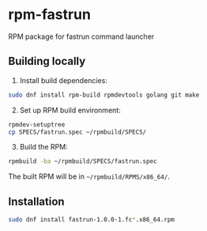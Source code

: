 # rpm-fastrun

RPM package for fastrun command launcher

## Building locally

1. Install build dependencies:
```bash
sudo dnf install rpm-build rpmdevtools golang git make
```

2. Set up RPM build environment:
```bash
rpmdev-setuptree
cp SPECS/fastrun.spec ~/rpmbuild/SPECS/
```

3. Build the RPM:
```bash
rpmbuild -ba ~/rpmbuild/SPECS/fastrun.spec
```

The built RPM will be in `~/rpmbuild/RPMS/x86_64/`.

## Installation

```bash
sudo dnf install fastrun-1.0.0-1.fc*.x86_64.rpm
```
